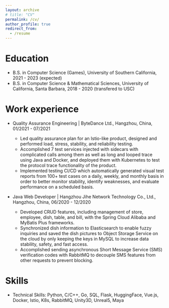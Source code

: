 ```yaml
---
layout: archive
# title: "CV"
permalink: /cv/
author_profile: true
redirect_from:
  - /resume
---
```


<!-- {% include base_path %} -->

Education
======

* B.S. in Computer Science (Games), University of Southern California, 2021 - 2023 (expected)
* B.S. in Computer Science & Mathematical Sciences, University of California, Santa Barbara, 2018 - 2020 (transfered to USC)

Work experience
======

* Quality Assurance Engineering | ByteDance Ltd., Hangzhou, China, 01/2021 - 07/2021                                                                                                          
  * Led quality assurance plan for an Istio-like product, designed and performed load, stress, stability, and reliability testing.
  * Accomplished 7 test services injected with sidecars with complicated calls among them as well as long and looped trace using Java and Docker, and deployed them with Kubernetes to test the protocol trace functionality of the product.
  * Implemented testing CI/CD which automatically generated visual test reports from 100+ test cases on a daily, weekly, and monthly basis in order to better monitor stability, identify weaknesses, and evaluate performance on a scheduled basis.

* Java Web Developer | Hangzhou Jihe Network Technology Co., Ltd., Hangzhou, China, 06/2020 - 12/2020                
  * Developed CRUD features, including management of store, employee, dish, table, and bill, with the Spring Cloud Alibaba and MyBatis Plus frameworks.
  * Synchronized dish information to Elasticsearch to enable fuzzy inquiries and saved the dish pictures to Object Storage Service on the cloud by only keeping the keys in MySQL to increase data stability, safety, and fast access.
  * Accomplished sending asynchronous Short Message Service (SMS) verification codes with RabbitMQ to decouple SMS features from other requests to prevent blocking.

  
Skills
======
* Technical Skills: Python, C/C++, Go, SQL, Flask, HuggingFace, Vue.js, Docker, Istio, K8s, RabbitMQ, Unity3D, Unreal5, Maya


<!-- Publications
======
  <ul>{% for post in site.publications %}
    {% include archive-single-cv.html %}
  {% endfor %}</ul>
  
Talks
======
  <ul>{% for post in site.talks %}
    {% include archive-single-talk-cv.html %}
  {% endfor %}</ul>
  
Teaching
======
  <ul>{% for post in site.teaching %}
    {% include archive-single-cv.html %}
  {% endfor %}</ul>
-->